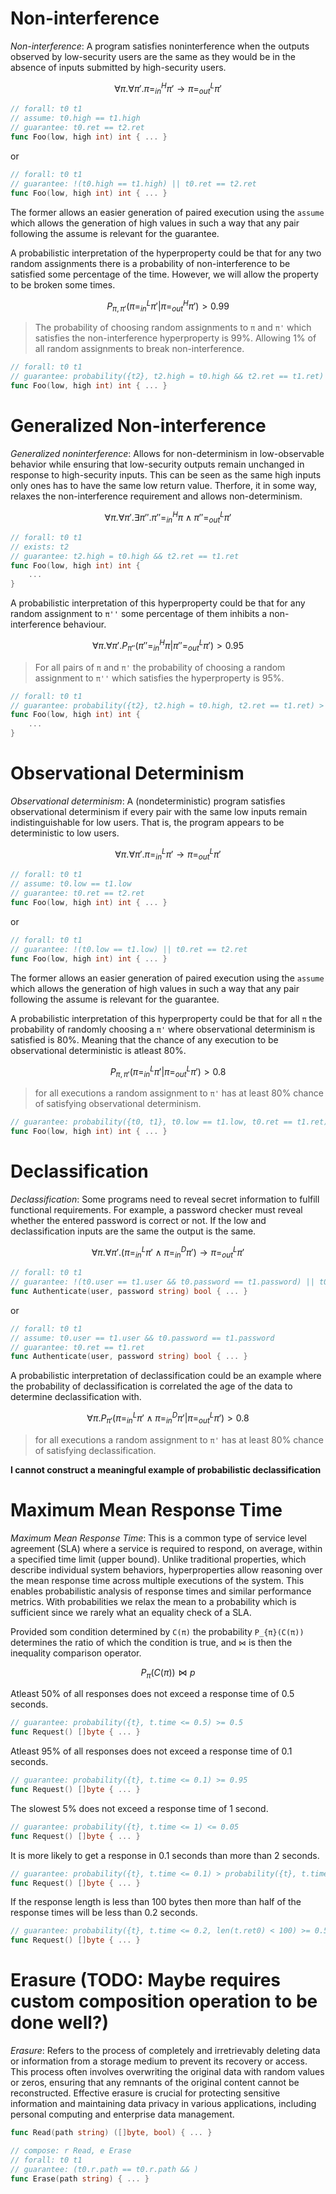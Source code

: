 # Non-interference
_Non-interference_: A program satisfies noninterference when the outputs observed by low-security users are the same as they would be in the absence of inputs submitted by high-security users. 

```math
∀π.∀π'. π =^H_{in} π' → π =^L_{out} π'
```

```go
// forall: t0 t1
// assume: t0.high == t1.high
// guarantee: t0.ret == t2.ret
func Foo(low, high int) int { ... }
```

or

```go
// forall: t0 t1
// guarantee: !(t0.high == t1.high) || t0.ret == t2.ret
func Foo(low, high int) int { ... }
```

The former allows an easier generation of paired execution using the `assume` which allows the generation of high values in such a way that any pair following the assume is relevant for the guarantee.

A probabilistic interpretation of the hyperproperty could be that for any two random assignments there is a probability of non-interference to be satisfied some percentage of the time. However, we will allow the property to be broken some times.

```math
P_{π, π'}(π =^L_{in} π' | π =^H_{out} π') > 0.99
```

> The probability of choosing random assignments to `π` and `π'` which satisfies the non-interference hyperproperty is 99%. Allowing 1% of all random assignments to break non-interference.

```go
// forall: t0 t1
// guarantee: probability({t2}, t2.high = t0.high && t2.ret == t1.ret) > 0.99
func Foo(low, high int) int { ... }
```


# Generalized Non-interference
_Generalized noninterference_: Allows for non-determinism in low-observable behavior while ensuring that low-security outputs remain unchanged in response to high-security inputs. This can be seen as the same high inputs only ones has to have the same low return value. Therfore, it in some way, relaxes the non-interference requirement and allows non-determinism.

```math
∀π.∀π'.∃π''. π'' =^H_{in} π ∧ π'' =^L_{out} π'
```

```go
// forall: t0 t1
// exists: t2
// guarantee: t2.high = t0.high && t2.ret == t1.ret
func Foo(low, high int) int {
    ...
}
```

A probabilistic interpretation of this hyperproperty could be that for any random assignment to `π''` some percentage of them inhibits a non-interference behaviour.

```math
∀π.∀π'. P_{π''}(π'' =^H_{in} π | π'' =^L_{out} π') > 0.95
```

> For all pairs of  `π` and  `π'` the probability of choosing a random assignment to `π''` which satisfies the hyperproperty is 95%.

```go
// forall: t0 t1
// guarantee: probability({t2}, t2.high = t0.high, t2.ret == t1.ret) > 95%
func Foo(low, high int) int {
    ...
}
```

# Observational Determinism
_Observational determinism_: A (nondeterministic) program satisfies observational determinism if every pair with the same low inputs remain indistinguishable for low users. That is, the program appears to be deterministic to low users.

```math
∀π.∀π'. π =^L_{in} π' → π =^L_{out} π'
```

```go
// forall: t0 t1
// assume: t0.low == t1.low
// guarantee: t0.ret == t2.ret
func Foo(low, high int) int { ... }
```

or

```go
// forall: t0 t1
// guarantee: !(t0.low == t1.low) || t0.ret == t2.ret
func Foo(low, high int) int { ... }
```

The former allows an easier generation of paired execution using the `assume` which allows the generation of high values in such a way that any pair following the assume is relevant for the guarantee.

A probabilistic interpretation of this hyperproperty could be that for all `π` the probability of randomly choosing a `π'` where observational determinism is satisfied is 80%. Meaning that the chance of any execution to be observational deterministic is atleast 80%.

```math
P_{π, π'}(π =^L_{in} π' | π =^L_{out} π') > 0.8
```

> for all executions a random assignment to `π'` has at least 80% chance of satisfying observational determinism.

```go
// guarantee: probability({t0, t1}, t0.low == t1.low, t0.ret == t1.ret) > 80%
func Foo(low, high int) int { ... }
```

# Declassification
_Declassification_: Some programs need to reveal secret information to fulfill functional requirements. For example, a password checker must reveal whether the entered password is correct or not. If the low and declassification inputs are the same the output is the same.

```math
∀π.∀π'.(π =^L_{in} π' ∧ π =^D_{in} π') → π =^L_{out} π'
```

```go
// forall: t0 t1
// guarantee: !(t0.user == t1.user && t0.password == t1.password) || t0.ret == t1.ret
func Authenticate(user, password string) bool { ... }
```

or

```go
// forall: t0 t1
// assume: t0.user == t1.user && t0.password == t1.password
// guarantee: t0.ret == t1.ret
func Authenticate(user, password string) bool { ... }
```

A probabilistic interpretation of declassification could be an example where the probability of declassification is correlated the age of the data to determine declassification with.

```math
∀π.P_{π'}(π =^L_{in} π' ∧ π =^D_{in} π' | π =^L_{out} π') > 0.8
```

> for all executions a random assignment to `π'` has at least 80% chance of satisfying declassification. 

__I cannot construct a meaningful example of probabilistic declassification__

# Maximum Mean Response Time
_Maximum Mean Response Time_: This is a common type of service level agreement (SLA) where a service is required to respond, on average, within a specified time limit (upper bound). Unlike traditional properties, which describe individual system behaviors, hyperproperties allow reasoning over the mean response time across multiple executions of the system. This enables probabilistic analysis of response times and similar performance metrics. With probabilities we relax the mean to a probability which is sufficient since we rarely what an equality check of a SLA.

Provided som condition determined by `C(π)` the probability `P_{π}(C(π))` determines the ratio of which the condition is true, and `⋈` is then the inequality comparison operator.

```math
P_{π}(C(π)) ⋈ p
```

Atleast 50% of all responses does not exceed a response time of 0.5 seconds.
```go
// guarantee: probability({t}, t.time <= 0.5) >= 0.5
func Request() []byte { ... }
```

Atleast 95% of all responses does not exceed a response time of 0.1 seconds.  
```go
// guarantee: probability({t}, t.time <= 0.1) >= 0.95
func Request() []byte { ... }
```

The slowest 5% does not exceed a response time of 1 second.
```go
// guarantee: probability({t}, t.time <= 1) <= 0.05
func Request() []byte { ... }
```

It is more likely to get a response in 0.1 seconds than more than 2 seconds.
```go
// guarantee: probability({t}, t.time <= 0.1) > probability({t}, t.time > 2)
func Request() []byte { ... }
```

If the response length is less than 100 bytes then more than half of the response times will be less than 0.2 seconds.
```go
// guarantee: probability({t}, t.time <= 0.2, len(t.ret0) < 100) >= 0.5
func Request() []byte { ... }
```

# Erasure (TODO: Maybe requires custom composition operation to be done well?)
_Erasure_: Refers to the process of completely and irretrievably deleting data or information from a storage medium to prevent its recovery or access. This process often involves overwriting the original data with random values or zeros, ensuring that any remnants of the original content cannot be reconstructed. Effective erasure is crucial for protecting sensitive information and maintaining data privacy in various applications, including personal computing and enterprise data management.

```go
func Read(path string) ([]byte, bool) { ... }

// compose: r Read, e Erase
// forall: t0 t1
// guarantee: (t0.r.path == t0.r.path && ) 
func Erase(path string) { ... }
```
